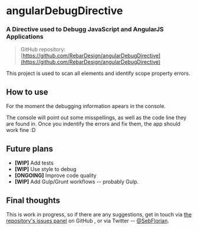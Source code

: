 # angularDebugDirective
### A Directive used to Debugg JavaScript and AngularJS Applications

> GitHub repository: [https://github.com/RebarDesign/angularDebugDirective](https://github.com/RebarDesign/angularDebugDirective)

This project is used to scan all elements and identify scope property errors. 

## How to use

For the moment the debugging information apears in the console. 

The console will point out some misspellings, as well as the code line they are found in. Once you indentify the errors and fix them, the app should work fine :D 

## Future plans

* __[WIP]__ Add tests
* __[WIP]__ Use style to debug
* __[ONGOING]__ Improve code quality
* __[WIP]__ Add Gulp/Grunt workflows -- probably Gulp.

## Final thoughts
This is work in progress, so if there are any suggestions, get in touch via [the repository's issues panel](https://github.com/RebarDesign/angularDebugDirective/issues) on GitHub , or via Twitter -- [@SebFlorian](https://twitter.com/SebFlorian).
